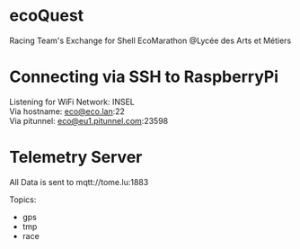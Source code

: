 # ecoQuest
Racing Team's Exchange for Shell EcoMarathon @Lycée des Arts et Métiers

# Connecting via SSH to RaspberryPi 
Listening for WiFi Network: INSEL  
Via hostname: eco@eco.lan:22  
Via pitunnel: eco@eu1.pitunnel.com:23598  

# Telemetry Server

All Data is sent to mqtt://tome.lu:1883

Topics:
 - gps
 - tmp
 - race
